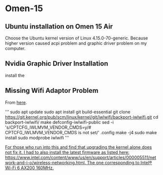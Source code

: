 # Omen-15
## Ubuntu installation on Omen 15 Air

Choose the Ubuntu kernel version of Linux 4.15.0-70-generic. Because higher version caused acpi problem and graphic driver problem on my computer.

## Nvidia Graphic Driver Installation
install the 

## Missing Wifi Adaptor Problem
From [here](https://askubuntu.com/a/1156246.).

'''
sudo apt update
sudo apt install git build-essential
git clone https://git.kernel.org/pub/scm/linux/kernel/git/iwlwifi/backport-iwlwifi.git
cd backport-iwlwifi/
make defconfig-iwlwifi-public
sed -i 's/CPTCFG_IWLMVM_VENDOR_CMDS=y/# CPTCFG_IWLMVM_VENDOR_CMDS is not set/' .config
make -j4
sudo make install
sudo modprobe iwlwifi
'''

[For those who run into this and find that upgrading the kernel alone does not fix it. I had to also install the latest firmware as listed here: https://www.intel.com/content/www/us/en/support/articles/000005511/network-and-i-o/wireless-networking.html. The one corresponding to Intel® Wi-Fi 6 AX200 160MHz.](https://askubuntu.com/a/1162535)
